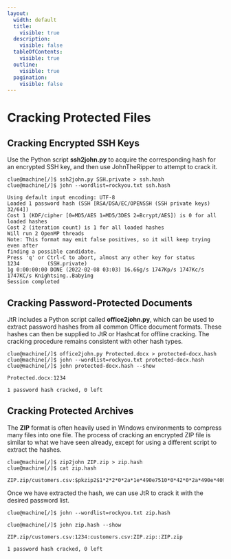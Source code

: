 ```yaml
---
layout:
  width: default
  title:
    visible: true
  description:
    visible: false
  tableOfContents:
    visible: true
  outline:
    visible: true
  pagination:
    visible: false
---
```


# Cracking Protected Files

## Cracking Encrypted SSH Keys

Use the Python script **ssh2john.py** to acquire the corresponding hash for an encrypted SSH key, and then use JohnTheRipper to attempt to crack it.

```shell
clue@machine[/]$ ssh2john.py SSH.private > ssh.hash
clue@machine[/]$ john --wordlist=rockyou.txt ssh.hash

Using default input encoding: UTF-8
Loaded 1 password hash (SSH [RSA/DSA/EC/OPENSSH (SSH private keys) 32/64])
Cost 1 (KDF/cipher [0=MD5/AES 1=MD5/3DES 2=Bcrypt/AES]) is 0 for all loaded hashes
Cost 2 (iteration count) is 1 for all loaded hashes
Will run 2 OpenMP threads
Note: This format may emit false positives, so it will keep trying even after
finding a possible candidate.
Press 'q' or Ctrl-C to abort, almost any other key for status
1234         (SSH.private)
1g 0:00:00:00 DONE (2022-02-08 03:03) 16.66g/s 1747Kp/s 1747Kc/s 1747KC/s Knightsing..Babying
Session completed
```

## Cracking Password-Protected Documents

JtR includes a Python script called **office2john.py**, which can be used to extract password hashes from all common Office document formats. These hashes can then be supplied to JtR or Hashcat for offline cracking. The cracking procedure remains consistent with other hash types.

```shell
clue@machine[/]$ office2john.py Protected.docx > protected-docx.hash
clue@machine[/]$ john --wordlist=rockyou.txt protected-docx.hash
clue@machine[/]$ john protected-docx.hash --show

Protected.docx:1234

1 password hash cracked, 0 left
```

## Cracking Protected Archives

The **ZIP** format is often heavily used in Windows environments to compress many files into one file. The process of cracking an encrypted ZIP file is similar to what we have seen already, except for using a different script to extract the hashes.

```shell
clue@machine[/]$ zip2john ZIP.zip > zip.hash
clue@machine[/]$ cat zip.hash 

ZIP.zip/customers.csv:$pkzip2$1*2*2*0*2a*1e*490e7510*0*42*0*2a*490e*409b*ef1e7feb7c1cf701a6ada7132e6a5c6c84c032401536faf7493df0294b0d5afc3464f14ec081cc0e18cb*$/pkzip2$:customers.csv:ZIP.zip::ZIP.zip
```

Once we have extracted the hash, we can use JtR to crack it with the desired password list.

```shell
clue@machine[/]$ john --wordlist=rockyou.txt zip.hash

clue@machine[/]$ john zip.hash --show

ZIP.zip/customers.csv:1234:customers.csv:ZIP.zip::ZIP.zip

1 password hash cracked, 0 left
```
